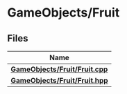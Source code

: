 # GameObjects/Fruit



## Files

| Name           |
| -------------- |
| **[GameObjects/Fruit/Fruit.cpp](_fruit_8cpp.md#file-fruit.cpp)**  |
| **[GameObjects/Fruit/Fruit.hpp](_fruit_8hpp.md#file-fruit.hpp)**  |

